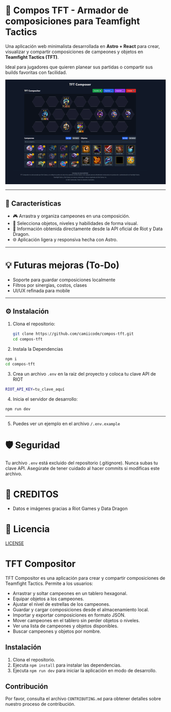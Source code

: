 # 🧩 Compos TFT - Armador de composiciones para Teamfight Tactics

Una aplicación web minimalista desarrollada en **Astro + React** para crear, visualizar y compartir composiciones de campeones y objetos en **Teamfight Tactics (TFT)**.

Ideal para jugadores que quieren planear sus partidas o compartir sus builds favoritas con facilidad.

![compos-tft-preview](./public/preview.png) 

---

## 🚀 Características

- 🎮 Arrastra y organiza campeones en una composición.
- 🧠 Selecciona objetos, niveles y habilidades de forma visual.
- 🔄 Información obtenida directamente desde la API oficial de Riot y Data Dragon.
- 🌐 Aplicación ligera y responsiva hecha con Astro.

---

# 💡 Futuras mejoras (To-Do)

- Soporte para guardar composiciones localmente
- Filtros por sinergias, costos, clases
- UI/UX refinada para mobile
 
---

## ⚙️ Instalación

1. Clona el repositorio:

   ```bash
   git clone https://github.com/camiicode/compos-tft.git
   cd compos-tft
   ```

2. Instala la Dependencias   

  ```bash
  npm i
  cd compos-tft
  ```
3. Crea un archivo `.env` en la raiz del proyecto y coloca tu clave API de RIOT

  ```bash
  RIOT_API_KEY=tu_clave_aquí
  ```

4. Inicia el servidor de desarrollo:

  ```bash
  npm run dev
  ```
---

5. Puedes ver un ejemplo en el archivo `/.env.example`

# 🛡️ Seguridad

Tu archivo `.env` está excluido del repositorio (.gitignore). Nunca subas tu clave API. Asegúrate de tener cuidado al hacer commits si modificas este archivo.

# 🧠 CREDITOS

- Datos e imágenes gracias a Riot Games y Data Dragon

# 📜 Licencia

[LICENSE](./LICENSE)

# TFT Compositor

TFT Compositor es una aplicación para crear y compartir composiciones de Teamfight Tactics. Permite a los usuarios:

- Arrastrar y soltar campeones en un tablero hexagonal.
- Equipar objetos a los campeones.
- Ajustar el nivel de estrellas de los campeones.
- Guardar y cargar composiciones desde el almacenamiento local.
- Importar y exportar composiciones en formato JSON.
- Mover campeones en el tablero sin perder objetos o niveles.
- Ver una lista de campeones y objetos disponibles.
- Buscar campeones y objetos por nombre.

## Instalación

1. Clona el repositorio.
2. Ejecuta `npm install` para instalar las dependencias.
3. Ejecuta `npm run dev` para iniciar la aplicación en modo de desarrollo.

## Contribución

Por favor, consulta el archivo `CONTRIBUTING.md` para obtener detalles sobre nuestro proceso de contribución.

